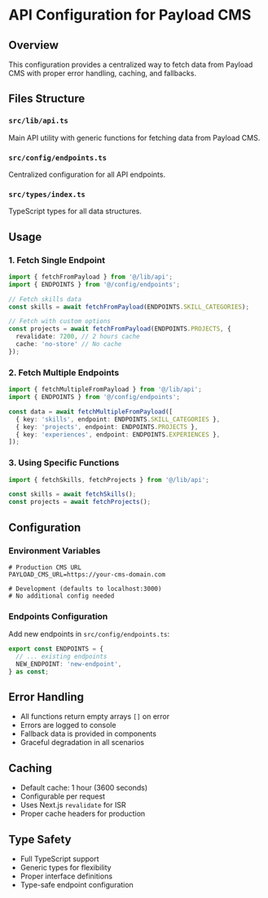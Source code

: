 # API Configuration for Payload CMS

## Overview
This configuration provides a centralized way to fetch data from Payload CMS with proper error handling, caching, and fallbacks.

## Files Structure

### `src/lib/api.ts`
Main API utility with generic functions for fetching data from Payload CMS.

### `src/config/endpoints.ts`
Centralized configuration for all API endpoints.

### `src/types/index.ts`
TypeScript types for all data structures.

## Usage

### 1. Fetch Single Endpoint
```typescript
import { fetchFromPayload } from '@/lib/api';
import { ENDPOINTS } from '@/config/endpoints';

// Fetch skills data
const skills = await fetchFromPayload(ENDPOINTS.SKILL_CATEGORIES);

// Fetch with custom options
const projects = await fetchFromPayload(ENDPOINTS.PROJECTS, {
  revalidate: 7200, // 2 hours cache
  cache: 'no-store' // No cache
});
```

### 2. Fetch Multiple Endpoints
```typescript
import { fetchMultipleFromPayload } from '@/lib/api';
import { ENDPOINTS } from '@/config/endpoints';

const data = await fetchMultipleFromPayload([
  { key: 'skills', endpoint: ENDPOINTS.SKILL_CATEGORIES },
  { key: 'projects', endpoint: ENDPOINTS.PROJECTS },
  { key: 'experiences', endpoint: ENDPOINTS.EXPERIENCES },
]);
```

### 3. Using Specific Functions
```typescript
import { fetchSkills, fetchProjects } from '@/lib/api';

const skills = await fetchSkills();
const projects = await fetchProjects();
```

## Configuration

### Environment Variables
```env
# Production CMS URL
PAYLOAD_CMS_URL=https://your-cms-domain.com

# Development (defaults to localhost:3000)
# No additional config needed
```

### Endpoints Configuration
Add new endpoints in `src/config/endpoints.ts`:
```typescript
export const ENDPOINTS = {
  // ... existing endpoints
  NEW_ENDPOINT: 'new-endpoint',
} as const;
```

## Error Handling
- All functions return empty arrays `[]` on error
- Errors are logged to console
- Fallback data is provided in components
- Graceful degradation in all scenarios

## Caching
- Default cache: 1 hour (3600 seconds)
- Configurable per request
- Uses Next.js `revalidate` for ISR
- Proper cache headers for production

## Type Safety
- Full TypeScript support
- Generic types for flexibility
- Proper interface definitions
- Type-safe endpoint configuration
